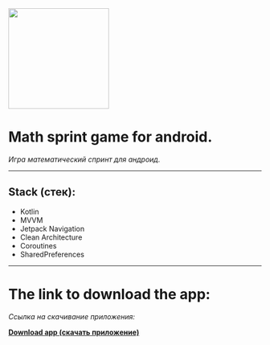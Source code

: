 <img src="https://github.com/user-attachments/assets/ed903c44-a81b-414b-93b4-482100f03988" width="200" />

# **Math sprint game for android.**  
*Игра математический спринт для андроид.*

---

## **Stack (стек):**
- Kotlin  
- MVVM
- Jetpack Navigation
- Clean Architecture
- Coroutines
- SharedPreferences

---

# **The link to download the app:**
*Cсылка на скачивание приложения:*


[**Download app (скачать приложение)**](позже)
